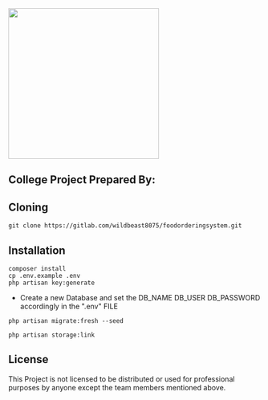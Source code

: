 <img src="http://pawanregmi.com.np/uploads/site-title.png" width="300" markdown="1" />

###

## College Project Prepared By:

## Cloning

```
git clone https://gitlab.com/wildbeast8075/foodorderingsystem.git
```

## Installation

```
composer install
cp .env.example .env
php artisan key:generate
```

-   Create a new Database and set the DB_NAME DB_USER DB_PASSWORD accordingly in the ".env" FILE

```
php artisan migrate:fresh --seed
```

```
php artisan storage:link
```

## License

This Project is not licensed to be distributed or used for professional purposes by anyone except the team members mentioned above.
